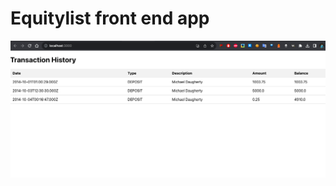 # Equitylist front end app

![success-image](https://github.com/adityavarma1234/equitylist-frontend/blob/main/successful.png)